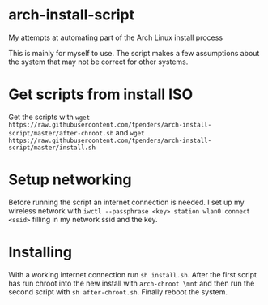 # arch-install-script
My attempts at automating part of the Arch Linux install process

This is mainly for myself to use. The script makes a few assumptions about the system
that may not be correct for other systems.

# Get scripts from install ISO
Get the scripts with `wget https://raw.githubusercontent.com/tpenders/arch-install-script/master/after-chroot.sh` 
and `wget https://raw.githubusercontent.com/tpenders/arch-install-script/master/install.sh`

# Setup networking
Before running the script an internet connection is needed. I set up my
wireless network with `iwctl --passphrase <key> station wlan0 connect <ssid>`
filling in my network ssid and the key.

# Installing
With a working internet connection run `sh install.sh`. After the
first script has run chroot into the new install with `arch-chroot \mnt` and
then run the second script with `sh after-chroot.sh`. Finally reboot the system.
